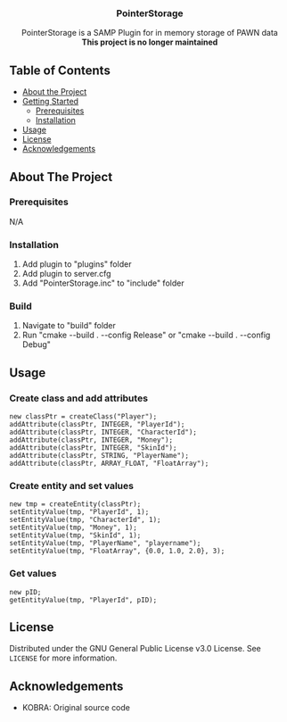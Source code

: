 <p align="center">
  <h3 align="center">PointerStorage</h3>
  <p align="center">
    PointerStorage is a SAMP Plugin for in memory storage of PAWN data
    <br />
	<b>This project is no longer maintained</b>
  </p>



## Table of Contents

* [About the Project](#about-the-project)
* [Getting Started](#getting-started)
  * [Prerequisites](#prerequisites)
  * [Installation](#installation)
* [Usage](#usage)
* [License](#license)
* [Acknowledgements](#acknowledgements)



## About The Project

### Prerequisites

N/A

### Installation

1. Add plugin to "plugins" folder
2. Add plugin to server.cfg
3. Add "PointerStorage.inc" to "include" folder

### Build

1. Navigate to "build" folder
2. Run "cmake --build . --config Release" or "cmake --build . --config Debug"

## Usage

### Create class and add attributes
```
new classPtr = createClass("Player");
addAttribute(classPtr, INTEGER, "PlayerId");
addAttribute(classPtr, INTEGER, "CharacterId");
addAttribute(classPtr, INTEGER, "Money");
addAttribute(classPtr, INTEGER, "SkinId");
addAttribute(classPtr, STRING, "PlayerName");
addAttribute(classPtr, ARRAY_FLOAT, "FloatArray");
```
### Create entity and set values
```
new tmp = createEntity(classPtr);
setEntityValue(tmp, "PlayerId", 1);
setEntityValue(tmp, "CharacterId", 1);
setEntityValue(tmp, "Money", 1);
setEntityValue(tmp, "SkinId", 1);
setEntityValue(tmp, "PlayerName", "playername");
setEntityValue(tmp, "FloatArray", {0.0, 1.0, 2.0}, 3);
```
### Get values
```
new pID;
getEntityValue(tmp, "PlayerId", pID);
```


## License

Distributed under the GNU General Public License v3.0 License. See `LICENSE` for more information.


## Acknowledgements
* KOBRA: Original source code